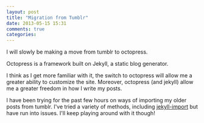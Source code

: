 ```yaml
---
layout: post
title: "Migration from Tumblr"
date: 2013-05-15 15:31
comments: true
categories: 
---
```


I will slowly be making a move from tumblr to octopress. 

Octopress is a framework built on Jekyll, a static blog generator. 

I think as I get more familiar with it, the switch to octopress will allow me a greater ability to customize the site.
Moreover, octopress (and jekyll) allow me a greater freedom in how I write my posts. 

I have been trying for the past few hours on ways of importing my older posts from tumblr.  I've tried a variety of methods, including [jekyll-import](http://jekyllrb.com/docs/migrations/)
but have run into issues.  I'll keep playing around with it though!
